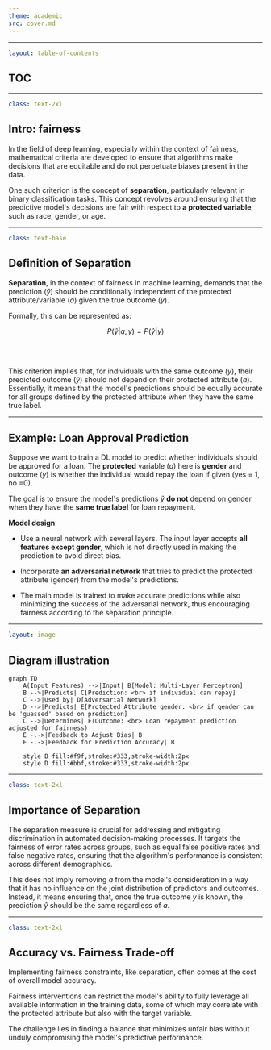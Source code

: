 ```yaml
---
theme: academic
src: cover.md
---
```


---

```yaml
layout: table-of-contents
```

## TOC

---

```yaml
class: text-2xl
```

## Intro: fairness

In the field of deep learning, especially within the context of fairness, mathematical criteria are developed to ensure that algorithms make decisions that are equitable and do not perpetuate biases present in the data.

One such criterion is the concept of **separation**, particularly relevant in binary classification tasks. This concept revolves around ensuring that the predictive model's decisions are fair with respect to **a protected variable**, such as race, gender, or age.

---

```yaml
class: text-base
```

## Definition of **Separation**

**Separation**, in the context of fairness in machine learning, demands that the prediction ($\hat{y}$) should be conditionally independent of the protected attribute/variable ($a$) given the true outcome ($y$). 

Formally, this can be represented as:

$$
P(\hat{y} | a, y) = P(\hat{y} | y)
$$

<br>
<br>

This criterion implies that, for individuals with the same outcome ($y$), their predicted outcome ($\hat{y}$) should not depend on their protected attribute ($a$).
Essentially, it means that the model's predictions should be equally accurate for all groups defined by the protected attribute when they have the same true label.

---

## Example: Loan Approval Prediction

Suppose we want to train a DL model to predict whether individuals should be approved for a loan.
The **protected** variable ($a$) here is **gender** and outcome ($y$) is whether the individual would repay the loan if given (yes = 1, no =0).

The goal is to ensure the model's predictions $\hat{y}$ **do not** depend on gender when they have the **same true label** for loan repayment.

**Model design**:

* Use a neural network with several layers. The input layer accepts **all features except gender**, which is not directly used in making the prediction to avoid direct bias.

* Incorporate **an adversarial network** that tries to predict the protected attribute (gender) from the model's predictions.

* The main model is trained to make accurate predictions while also minimizing the success of the adversarial network, thus encouraging fairness according to the separation principle.

---

```yaml
layout: image
```

## Diagram illustration

```mermaid{theme: 'neutual', scale: 0.75}
graph TD
    A(Input Features) -->|Input| B[Model: Multi-Layer Perceptron]
    B -->|Predicts| C[Prediction: <br> if individual can repay]
    C -->|Used by| D[Adversarial Network]
    D -->|Predicts| E[Protected Attribute gender: <br> if gender can be 'guessed' based on prediction]
    C -->|Determines| F(Outcome: <br> Loan repayment prediction adjusted for fairness)
    E -.->|Feedback to Adjust Bias| B
    F -.->|Feedback for Prediction Accuracy| B

    style B fill:#f9f,stroke:#333,stroke-width:2px
    style D fill:#bbf,stroke:#333,stroke-width:2px
```

---

```yaml
class: text-2xl
```

## Importance of **Separation**

The separation measure is crucial for addressing and mitigating discrimination in automated decision-making processes. It targets the fairness of error rates across groups, such as equal false positive rates and false negative rates, ensuring that the algorithm's performance is consistent across different demographics.

This does not imply removing $a$ from the model's consideration in a way that it has no influence on the joint distribution of predictors and outcomes. Instead, it means ensuring that, once the true outcome $y$ is known, the prediction $\hat{y}$ should be the same regardless of $a$.

---

```yaml
class: text-2xl
```

## Accuracy vs. Fairness Trade-off

Implementing fairness constraints, like separation, often comes at the cost of overall model accuracy.

Fairness interventions can restrict the model's ability to fully leverage all available information in the training data, some of which may correlate with the protected attribute but also with the target variable.

The challenge lies in finding a balance that minimizes unfair bias without unduly compromising the model's predictive performance.
